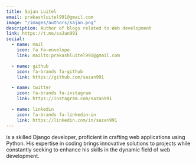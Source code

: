```yaml
---
title: Sajan Luitel
email: prakashluitel991@gmail.com
image: "/images/authors/sajan.png"
description: Author of blogs related to Web development
link: https://t.me/saJan991
social:
  - name: mail
    icon: fa fa-envelope
    link: mailto:prakashluitel991@gmail.com

  - name: github
    icon: fa-brands fa-github
    link: https://github.com/sazan991

  - name: twitter
    icon: fa-brands fa-instagram
    link: https://instagram.com/sazan991

  - name: linkedin
    icon: fa-brands fa-linkedin-in
    link: https://linkedin.com/in/sazan991
---
```


is a skilled Django developer, proficient in crafting web applications using Python. His expertise in coding brings innovative solutions to projects while constantly seeking to enhance his skills in the dynamic field of web development.

